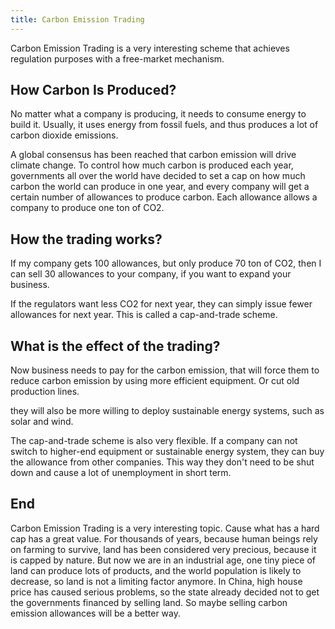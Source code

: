 ```yaml
---
title: Carbon Emission Trading
---
```


Carbon Emission Trading is a very interesting scheme that achieves regulation purposes with a free-market mechanism.

## How Carbon Is Produced?

No matter what a company is producing, it needs to consume energy to build it. Usually, it uses energy from fossil fuels, and thus produces a lot of carbon dioxide emissions.

A global consensus has been reached that carbon emission will drive climate change. To control how much carbon is produced each year, governments all over the world have decided to set a cap on how much carbon the world can produce in one year, and every company will get a certain number of allowances to produce carbon. Each allowance allows a company to produce one ton of CO2.

## How the trading works?

If my company gets 100 allowances, but only produce 70 ton of CO2, then I can sell 30 allowances to your company, if you want to expand your business.

If the regulators want less CO2 for next year, they can simply issue fewer allowances for next year. This is called a cap-and-trade scheme.

## What is the effect of the trading?

Now business needs to pay for the carbon emission, that will force them to reduce carbon emission by using more efficient equipment. Or cut old production lines.

they will also be more willing to deploy sustainable energy systems, such as solar and wind.

The cap-and-trade scheme is also very flexible. If a company can not switch to higher-end equipment or sustainable energy system, they can buy the allowance from other companies. This way they don't need to be shut down and cause a lot of unemployment in short term.

## End

Carbon Emission Trading is a very interesting topic. Cause what has a hard cap has a great value. For thousands of years, because human beings rely on farming to survive, land has been considered very precious, because it is capped by nature. But now we are in an industrial age, one tiny piece of land can produce lots of products, and the world population is likely to decrease, so land is not a limiting factor anymore. In China, high house price has caused serious problems, so the state already decided not to get the governments financed by selling land. So maybe selling carbon emission allowances will be a better way.